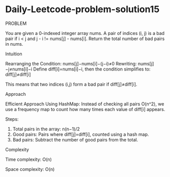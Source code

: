 # Daily-Leetcode-problem-solution15
PROBLEM

You are given a 0-indexed integer array nums. A pair of indices (i, j) is a bad pair if i < j and j - i != nums[j] - nums[i].
Return the total number of bad pairs in nums.

Intuition

Rearranging the Condition: nums[j]−nums[i]−(j−i)≠0
Rewriting: nums[j]−j≠nums[i]−i
Define diff[i]=nums[i]−i, then the condition simplifies to:
diff[j]≠diff[i]

This means that two indices
(i,j) form a bad pair if diff[j]≠diff[i].

Approach

Efficient Approach Using HashMap:
Instead of checking all pairs
O(n^2), we use a frequency map to count how many times each value of diff[i] appears.

Steps:
1. Total pairs in the array: n(n−1)/2
2. Good pairs: Pairs where diff[j]=diff[i], counted using a hash map.
3. Bad pairs: Subtract the number of good pairs from the total.

Complexity

Time complexity:
O(n)

Space complexity:
O(n)
